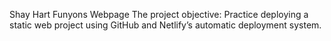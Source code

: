 Shay Hart
Funyons Webpage
The project objective: Practice deploying a static web project using GitHub and Netlify’s automatic deployment system.
